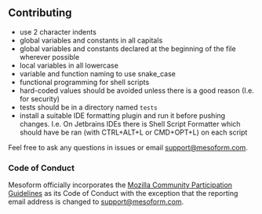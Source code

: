 ## Contributing
* use 2 character indents
* global variables and constants in all capitals
* global variables and constants declared at the beginning of the file wherever possible
* local variables in all lowercase
* variable and function naming to use snake_case
* functional programming for shell scripts
* hard-coded values should be avoided unless there is a good reason (I.e. for security)
* tests should be in a directory named `tests`
* install a suitable IDE formatting plugin and run it before pushing changes. I.e. On Jetbrains IDEs
 there is Shell Script Formatter which should have be ran (with CTRL+ALT+L or CMD+OPT+L) on each
 script 
 
Feel free to ask any questions in issues or email [support@mesoform.com](mailto:support@mesoform.com).

### Code of Conduct

Mesoform officially incorporates the [Mozilla Community Participation Guidelines](https://www.mozilla.org/en-US/about/governance/policies/participation/) as its Code of Conduct with the exception that the reporting email address is changed to [support@mesoform.com](mailto:support@mesoform.com).
